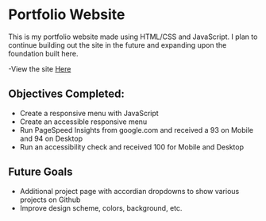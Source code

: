 # Portfolio Website

This is my portfolio website made using HTML/CSS and JavaScript. I plan to continue building out the site in the future and expanding upon the foundation built here. 

-View the site [Here](https://mharbeson.github.io/portfolio-website/)

## Objectives Completed:

- Create a responsive menu with JavaScript
- Create an accessible responsive menu
- Run PageSpeed Insights from google.com and received a 93 on Mobile and 94 on Desktop
- Run an accessibility check and received 100 for Mobile and Desktop

## Future Goals
- Additional project page with accordian dropdowns to show various projects on Github
- Improve design scheme, colors, background, etc.
